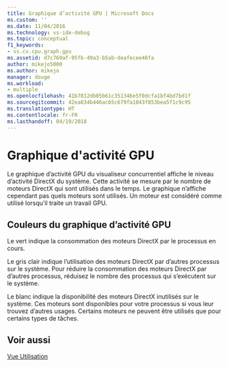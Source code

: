 ```yaml
---
title: Graphique d’activité GPU | Microsoft Docs
ms.custom: ''
ms.date: 11/04/2016
ms.technology: vs-ide-debug
ms.topic: conceptual
f1_keywords:
- vs.cv.cpu.graph.gpu
ms.assetid: d7c769af-95fb-49a3-b5ab-deafecee46fa
author: mikejo5000
ms.author: mikejo
manager: douge
ms.workload:
- multiple
ms.openlocfilehash: 41b7812db05b61c351346e5f0dcfa1bf4bd7bd1f
ms.sourcegitcommit: 42ea834b446ac65c679fa1043f853bea5f1c9c95
ms.translationtype: HT
ms.contentlocale: fr-FR
ms.lasthandoff: 04/19/2018
---
```

# <a name="gpu-activity-graph"></a>Graphique d'activité GPU
Le graphique d’activité GPU du visualiseur concurrentiel affiche le niveau d’activité DirectX du système. Cette activité se mesure par le nombre de moteurs DirectX qui sont utilisés dans le temps.  Le graphique n’affiche cependant pas quels moteurs sont utilisés.  Un moteur est considéré comme utilisé lorsqu’il traite un travail GPU.  
  
## <a name="gpu-activity-graph-colors"></a>Couleurs du graphique d’activité GPU  
 Le vert indique la consommation des moteurs DirectX par le processus en cours.  
  
 Le gris clair indique l’utilisation des moteurs DirectX par d’autres processus sur le système. Pour réduire la consommation des moteurs DirectX par d’autres processus, réduisez le nombre des processus qui s’exécutent sur le système.  
  
 Le blanc indique la disponibilité des moteurs DirectX inutilisés sur le système. Ces moteurs sont disponibles pour votre processus si vous leur trouvez d’autres usages. Certains moteurs ne peuvent être utilisés que pour certains types de tâches.  
  
## <a name="see-also"></a>Voir aussi  
 [Vue Utilisation](../profiling/utilization-view.md)